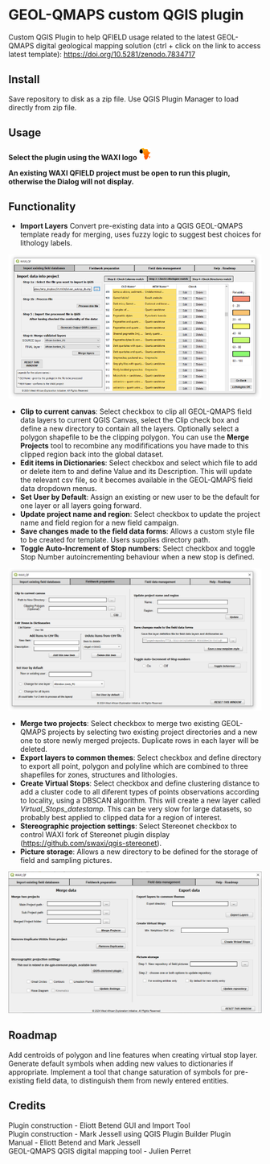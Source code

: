 # GEOL-QMAPS custom QGIS plugin
 Custom QGIS Plugin to help QFIELD usage related to the latest GEOL-QMAPS digital geological mapping solution (ctrl + click on the link to access latest template): https://doi.org/10.5281/zenodo.7834717
 
## Install
Save repository to disk as a zip file. Use QGIS Plugin Manager to load directly from zip file.

## Usage
**Select the plugin using the WAXI logo**   ![waxi_icon](icon.png)   

**An existing WAXI QFIELD project must be open to run this plugin, otherwise the Dialog will not display.**

## Functionality
- **Import Layers** Convert pre-existing data into a QGIS GEOL-QMAPS template ready for merging, uses fuzzy logic to suggest best choices for lithology labels.   

![dialog1](dialog1.png)

- **Clip to current canvas**: Select checkbox to clip all GEOL-QMAPS field data layers to current QGIS Canvas, select the Clip check box and define a new directory to contain all the layers. Optionally select a polygon shapefile to be the clipping polygon. You can use the **Merge Projects** tool to recombine any modififications you have made to this clipped region  back into the global dataset.      
- **Edit items in Dictionaries**: Select checkbox and select which file to add or delete item to and define Value and its Description. This will update the relevant csv file, so it becomes available in the GEOL-QMAPS field data dropdown menus.    
- **Set User by Default**: Assign an existing or new user to be the default for one layer or all layers going forward.
- **Update project name and region**: Select checkbox to update the project name and field region for a new field campaign.
- **Save changes made to the field data forms**: Allows a custom style file to be created for template. Users supplies directory path.   
- **Toggle Auto-Increment of Stop numbers**: Select checkbox and toggle Stop Number autoincrementing behaviour when a new stop is defined.       

![dialog2](dialog2.png)

- **Merge two projects**: Select checkbox to merge two existing GEOL-QMAPS projects by selecting two existing project directories and a new one to store newly merged projects. Duplicate rows in each layer will be deleted.
- **Export layers to common themes**: Select checkbox and define directory to export all point, polygon and polyline which are combined to three  shapefiles for zones, structures and lithologies.  
- **Create Virtual Stops**: Select checkbox and define clustering distance to add a cluster code to all diferent types of points observations according to locality, using a DBSCAN algorithm. This will create a new layer called *Virtual_Stops_datestamp*.  This can be very slow for large datasets, so probably best applied to clipped data for a region of interest.     
- **Stereographic projection settings**: Select Stereonet checkbox to control WAXI fork of Stereonet plugin display (https://github.com/swaxi/qgis-stereonet).
- **Picture storage**: Allows a new directory to be defined for the storage of field and sampling pictures.  
     
![dialog3](Capture3.PNG)


## Roadmap
Add centroids of polygon and line features when creating virtual stop layer.
Generate default symbols when adding new values to dictionaries if appropriate.
Implement a tool that change saturation of symbols for pre-existing field data, to distinguish them from newly entered entities.
   
## Credits    
Plugin construction - Eliott Betend GUI and Import Tool    
Plugin construction - Mark Jessell using QGIS Plugin Builder Plugin     
Manual - Eliott Betend and Mark Jessell   
GEOL-QMAPS QGIS digital mapping tool - Julien Perret 
